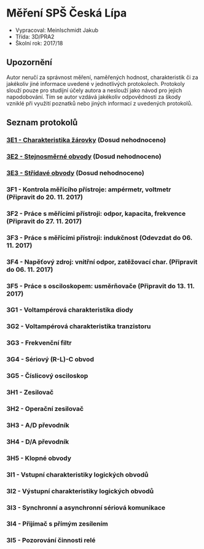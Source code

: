 # Měření SPŠ Česká Lípa
 - Vypracoval: Meinlschmidt Jakub
 - Třída: 3D/PRA2
 - Školní rok: 2017/18
 
## Upozornění
Autor neručí za správnost měření, naměřených hodnost, charakteristik či za jakékoliv jiné informace uvedené v jednotlivých protokolech. Protokoly slouží pouze pro studijní účely autora a neslouží jako návod pro jejich napodobování. Tím se autor vzdává jakékoliv odpovědnosti za škody vzniklé při využití poznatků nebo jiných informací z uvedených protokolů.

## Seznam protokolů
### [3E1 - Charakteristika žárovky](https://github.com/jmeinlschmidt/mereni-sps-cl/blob/master/3E/3E1/3E1.md) (Dosud nehodnoceno)
### [3E2 - Stejnosměrné obvody](https://github.com/jmeinlschmidt/mereni-sps-cl/blob/master/3E/3E2/3E2.md) (Dosud nehodnoceno)
### [3E3 - Střídavé obvody](https://github.com/jmeinlschmidt/mereni-sps-cl/blob/master/3E/3E3/3E3.md) (Dosud nehodnoceno)
### 3F1 - Kontrola měřícího přístroje: ampérmetr, voltmetr (Připravit do 20. 11. 2017)
### 3F2 - Práce s měřícími přístroji: odpor, kapacita, frekvence (Připravit do 27. 11. 2017)
### 3F3 - Práce s měřícími přístroji: indukčnost (Odevzdat do 06. 11. 2017)
### 3F4 - Napěťový zdroj: vnitřní odpor, zatěžovací char. (Připravit do 06. 11. 2017)
### 3F5 - Práce s osciloskopem: usměrňovače (Připravit do 13. 11. 2017)
### 3G1 - Voltampérová charakteristika diody
### 3G2 - Voltampérová charakteristika tranzistoru
### 3G3 - Frekvenční filtr
### 3G4 - Sériový (R-L)-C obvod
### 3G5 - Číslicový osciloskop
### 3H1 - Zesilovač
### 3H2 - Operační zesilovač
### 3H3 - A/D převodník
### 3H4 - D/A převodník
### 3H5 - Klopné obvody
### 3I1 - Vstupní charakteristiky logických obvodů
### 3I2 - Výstupní charakteristiky logických obvodů
### 3I3 - Synchronní a asynchronní sériová komunikace
### 3I4 - Přijímač s přímým zesílením
### 3I5 - Pozorování činnosti relé
